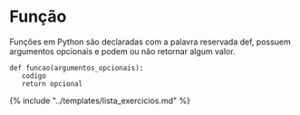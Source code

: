 # Função

Funções em Python são declaradas com a palavra reservada def, possuem argumentos opcionais e podem ou não retornar algum valor.

```
def funcao(argumentos_opcionais):
   codigo
   return opcional
```

{% include "../templates/lista_exercicios.md" %}